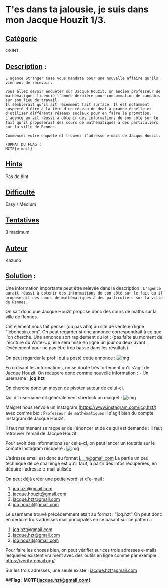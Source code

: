 # **T'es dans ta jalousie, je suis dans mon Jacque Houzit 1/3**.
## <u>**Catégorie**</u>

OSINT

## <u>**Description**</u> :

```
L'agence Stranger Case vous mandate pour une nouvelle affaire qu'ils viennent de recevoir.

Vous allez devoir enquêter sur Jacque Houzit, un ancien professeur de mathématiques licencié l'année dernière pour consommation de cannabis sur son lieu de travail.
Il semblerait qu'il ait récemment fait surface. Il est notamment suspecté d'être à la tête d'un réseau de deal à grande échelle et d'utiliser différents réseaux sociaux pour en faire la promotion. 
L'agence aurait réussi à obtenir des informations de son côté sur le fait qu'il proposerait des cours de mathématiques à des particuliers sur la ville de Rennes.

Commencez votre enquête et trouvez l'adresse e-mail de Jacque Houzit.

FORMAT DU FLAG : 
MCTF{e-mail}
```
## <u>Hints</u> 

Pas de hint

## <u>Difficulté</u>

Easy / Medium
    
## <u>Tentatives</u> 

3 maximum

## <u>Auteur</u> 

Kazuno

## <u>Solution</u> :

Une information importante peut être relevée dans la description :
``L'agence aurait réussi à obtenir des informations de son côté sur le fait qu'il proposerait des cours de mathématiques à des particuliers sur la ville de Rennes.``

On sait donc que Jacque Houzit propose donc des cours de maths sur la ville de Rennes. 

Cet élément nous fait penser (ou pas aha) au site de vente en ligne "leboncoin.com".
On peut regarder si une annonce correspondrait à ce que l'on cherche.
Une annonce sort rapidement du lot :
(pas faîte au moment de l'écriture du Write-Up, elle sera mise en ligne un jour ou deux avant l’évènement pour ne pas être trop basse dans les résultats)

On peut regarder le profil qui a posté cette annonce :
![img](lbc.png)

En croisant les informations, on se doute très fortement qu'il s'agit de Jacque Houzit.
On récupère donc comme nouvelle information :
	- Un username : **jcq.hzt**

On cherche donc un moyen de pivoter autour de celui-ci.

Qui dit username dit généralement sherlock ou maigret :
![img](maigret.png)

Maigret nous renvoie un Instagram (https://www.instagram.com/jcq.hzt/) avec comme bio : 
``
Professeur de mathématiques
``
Il s'agit bien du compte Instagram de Jacque Houzit.

Il faut maintenant se rappeler de l'énoncer et de ce qui est demandé : il faut retrouver l'email de Jacque Houzit.

Pour avoir des informations sur celle-ci, on peut lancer un toutatis sur le compte Instagram récupéré :
![img](toutatis.png)

L'adresse email est donc au format j....h@gmail.com
La partie un peu technique de ce challenge est qu'il faut, à partir des infos récupérées, en déduire l'adresse e-mail utilisée.

On peut déjà créer une petite wordlist d'e-mail :
1. jcq.hzt@gmail.com
2. jacque.houzit@gmail.com
3. jacque.hzt@gmail.com
4. jcq.houzit@gmail.com

Le username trouvé précédemment était au format : "jcq.hzt"
On peut donc en déduire trois adresses mail principales en se basant sur ce pattern :
1. jcq.hzt@gmail.com
2. jacque.hzt@gmail.com
3. jcq.houzit@gmail.com

Pour faire les choses bien, on peut vérifier sur ces trois adresses e-mails lesquelles existent vraiment avec des outils en ligne comme par exemple : https://verify-email.org/

Sur les trois adresses, une seule existe :  jacque.hzt@gmail.com


##**Flag : MCTF{jacque.hzt@gmail.com}**
